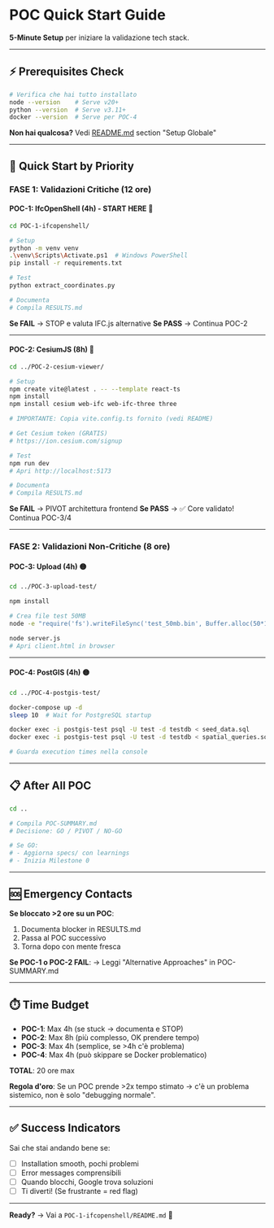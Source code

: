 # POC Quick Start Guide

**5-Minute Setup** per iniziare la validazione tech stack.

---

## ⚡ Prerequisites Check

```bash
# Verifica che hai tutto installato
node --version    # Serve v20+
python --version  # Serve v3.11+
docker --version  # Serve per POC-4
```

**Non hai qualcosa?** Vedi [README.md](README.md) section "Setup Globale"

---

## 🚀 Quick Start by Priority

### **FASE 1: Validazioni Critiche** (12 ore)

#### POC-1: IfcOpenShell (4h) - START HERE 🔴

```bash
cd POC-1-ifcopenshell/

# Setup
python -m venv venv
.\venv\Scripts\Activate.ps1  # Windows PowerShell
pip install -r requirements.txt

# Test
python extract_coordinates.py

# Documenta
# Compila RESULTS.md
```

**Se FAIL** → STOP e valuta IFC.js alternative
**Se PASS** → Continua POC-2

---

#### POC-2: CesiumJS (8h) 🔴

```bash
cd ../POC-2-cesium-viewer/

# Setup
npm create vite@latest . -- --template react-ts
npm install
npm install cesium web-ifc web-ifc-three three

# IMPORTANTE: Copia vite.config.ts fornito (vedi README)

# Get Cesium token (GRATIS)
# https://ion.cesium.com/signup

# Test
npm run dev
# Apri http://localhost:5173

# Documenta
# Compila RESULTS.md
```

**Se FAIL** → PIVOT architettura frontend
**Se PASS** → ✅ Core validato! Continua POC-3/4

---

### **FASE 2: Validazioni Non-Critiche** (8 ore)

#### POC-3: Upload (4h) 🟡

```bash
cd ../POC-3-upload-test/

npm install

# Crea file test 50MB
node -e "require('fs').writeFileSync('test_50mb.bin', Buffer.alloc(50*1024*1024))"

node server.js
# Apri client.html in browser
```

---

#### POC-4: PostGIS (4h) 🟡

```bash
cd ../POC-4-postgis-test/

docker-compose up -d
sleep 10  # Wait for PostgreSQL startup

docker exec -i postgis-test psql -U test -d testdb < seed_data.sql
docker exec -i postgis-test psql -U test -d testdb < spatial_queries.sql

# Guarda execution times nella console
```

---

## 📋 After All POC

```bash
cd ..

# Compila POC-SUMMARY.md
# Decisione: GO / PIVOT / NO-GO

# Se GO:
# - Aggiorna specs/ con learnings
# - Inizia Milestone 0
```

---

## 🆘 Emergency Contacts

**Se bloccato >2 ore su un POC**:
1. Documenta blocker in RESULTS.md
2. Passa al POC successivo
3. Torna dopo con mente fresca

**Se POC-1 o POC-2 FAIL**:
→ Leggi "Alternative Approaches" in POC-SUMMARY.md

---

## ⏱️ Time Budget

- **POC-1**: Max 4h (se stuck → documenta e STOP)
- **POC-2**: Max 8h (più complesso, OK prendere tempo)
- **POC-3**: Max 4h (semplice, se >4h c'è problema)
- **POC-4**: Max 4h (può skippare se Docker problematico)

**TOTAL**: 20 ore max

**Regola d'oro**: Se un POC prende >2x tempo stimato → c'è un problema sistemico, non è solo "debugging normale".

---

## ✅ Success Indicators

Sai che stai andando bene se:
- [ ] Installation smooth, pochi problemi
- [ ] Error messages comprensibili
- [ ] Quando blocchi, Google trova soluzioni
- [ ] Ti diverti! (Se frustrante = red flag)

---

**Ready?** → Vai a `POC-1-ifcopenshell/README.md` 🚀
